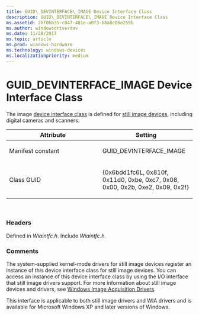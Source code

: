 ```yaml
---
title: GUID\_DEVINTERFACE\_IMAGE Device Interface Class
description: GUID\_DEVINTERFACE\_IMAGE Device Interface Class
ms.assetid: 2bf0bb35-c047-481e-a0f3-b8a8c06e259b
ms.author: windowsdriverdev
ms.date: 11/28/2017
ms.topic: article
ms.prod: windows-hardware
ms.technology: windows-devices
ms.localizationpriority: medium
---
```


# GUID\_DEVINTERFACE\_IMAGE Device Interface Class


The image [device interface class](https://msdn.microsoft.com/library/windows/hardware/ff541339) is defined for [still image devices](https://msdn.microsoft.com/library/windows/hardware/ff542729), including digital cameras and scanners.

<table>
<colgroup>
<col width="50%" />
<col width="50%" />
</colgroup>
<thead>
<tr class="header">
<th>Attribute</th>
<th>Setting</th>
</tr>
</thead>
<tbody>
<tr class="odd">
<td><p>Manifest constant</p></td>
<td><p>GUID_DEVINTERFACE_IMAGE</p></td>
</tr>
<tr class="even">
<td><p>Class GUID</p></td>
<td><p>{0x6bdd1fc6L, 0x810f, 0x11d0, 0xbe, 0xc7, 0x08, 0x00, 0x2b, 0xe2, 0x09, 0x2f}</p></td>
</tr>
</tbody>
</table>

 

### <span id="headers"></span><span id="HEADERS"></span>Headers

Defined in *Wiaintfc.h*. Include *Wiaintfc.h.*

### <span id="comments"></span><span id="COMMENTS"></span>Comments

The system-supplied kernel-mode drivers for still image devices register an instance of this device interface class for still image devices. You can access an instance of this device interface class by using the I/O interface that still image drivers support. For more information about still image devices and drivers, see [Windows Image Acquisition Drivers](https://msdn.microsoft.com/library/windows/hardware/ff553346).

This interface is applicable to both still image drivers and WIA drivers and is available for Microsoft Windows XP and later versions of Windows.

 

 





